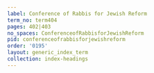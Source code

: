 ```yaml
---
label: Conference of Rabbis for Jewish Reform
term_no: term404
pages: 402|403
no_spaces: ConferenceofRabbisforJewishReform
pid: conferenceofrabbisforjewishreform
order: '0195'
layout: generic_index_term
collection: index-headings
---
```

